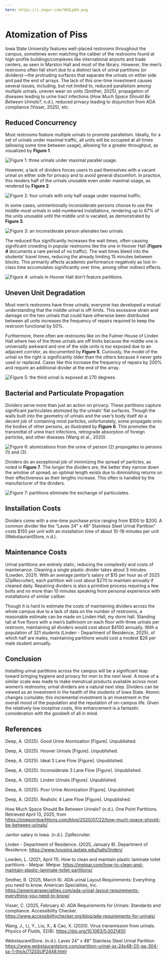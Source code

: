 ```yaml
---
hero: https://i.imgur.com/V6GLp64.png
---
```


# Atomization of Piss

Iowa State University features well-placed restrooms throughout the campus, sometimes even matching the caliber of the restrooms found at high-profile buildings/complexes like international airports and trade centers, as seen in Marston Hall and most of the library. However, the men’s restrooms often fall short due to a distinct lack of urinal partitions (or dividers)—the protruding surfaces that separate the urinals on either side and pad the end of arrays. The lack of this one-time investment causes several issues, including, but not limited to, reduced parallelism among multiple urinals, uneven wear on units (Smither, 2025), propagation of diseases leading to urine tract infections (_How Much Space Should Be Between Urinals?_, n.d.), reduced privacy leading to disjunction from ADA compliance (Visser, 2025), etc.

## Reduced Concurrency

Most restrooms feature multiple urinals to promote parallelism. Ideally, for a set of urinals under maximal traffic, all units will be occupied at all times (allowing some time between usage), allowing for a greater throughput, as visualized by **Figure 1**.

![**Figure 1:** three urinals under maximal parallel usage.](https://i.imgur.com/KSIvoJ9.png)

However, a lack of dividers forces users to pad themselves with a vacant urinal on either side for privacy and to avoid general discomfort. In practice, this renders half of the urinals unusable even under maximal usage, as rendered by **Figure 2**.

![**Figure 2:** four urinals with only half usage under maximal traffic.](https://i.imgur.com/g1r7BEl.png)

In some cases, unintentionally inconsiderate persons choose to use the middle-most urinals in odd-numbered installations, rendering up to 67% of the units unusable until the middle unit is vacated, as demonstrated by **Figure 3**.

![**Figure 3:** an inconsiderate person alienates two urinals.](https://i.imgur.com/ndcgyYL.png)

The reduced flux significantly increases the wait times, often causing significant crowding in popular restrooms like the one in Hoover Hall (**Figure 4** documents a rare period of no traffic). The wait times bleed into the students’ travel times, reducing the already limiting 15 minutes between blocks. This primarily affects academic performance negatively as lost in-class time accumulates significantly over time, among other indirect effects.

![**Figure 4:** urinals in Hoover Hall don’t feature partitions.](https://i.imgur.com/HPCBXkD.png)

## Uneven Unit Degradation

Most men’s restrooms have three urinals; everyone has developed a mutual understanding that the middle urinal is off-limits. This excessive strain and damage on the two urinals that could have otherwise been distributed between all units increases the frequency of repairs required to keep the restroom functional by 50%.

Furthermore, there often are restrooms like on the Fulmer House of Linden Hall where two of the three urinals are off limits because the middle one is universally awkward and one of the side units is too exposed due to an adjacent corridor, as documented by **Figure 5**. Curiously, the model of the urinal on the right is significantly older than the others because it never gets used or replaced. Cases like this increase the frequency of repairs by 200% and require an additional divider at the end of the array.

![**Figure 5:** the third urinal is exposed at 270 degrees.](https://i.imgur.com/ySNp94s.png)

## Bacterial and Particulate Propagation

Dividers serve more than just an action on privacy. These partitions capture significant particulates atomized by the urinals' flat surfaces. Though the walls built into the geometry of urinals and the user’s body itself do a decent job of containing most particles, unfortunately, some propagate onto the bodies of other persons, as illustrated by **Figure 6**. This promotes the transmittal of urine tract infections, retrograde absorption of foreign particles, and other diseases (Wang et al., 2020).

![**Figure 6:** atomizations from the urine of person (2) propogates to persons (1) and (3).](https://i.imgur.com/V6GLp64.png)

Dividers do an exceptional job of minimizing the spread of particles, as noted in **Figure 7**. The longer the dividers are, the better they narrow down the window of spread; an optimal length exists due to diminishing returns on their effectiveness as their lengths increase. This often is handled by the manufacturer of the dividers.

![**Figure 7:** partitions eliminate the exchange of particulates.](https://i.imgur.com/nCMg1jA.png)

## Installation Costs

Dividers come with a one-time purchase price ranging from \$100 to \$200. A common divider like the “Lavex 24" x 48" Stainless Steel Urinal Partition” costs \$155 per unit with an installation time of about 10-18 minutes per unit (WebstaurantStore, n.d.).

## Maintenance Costs

Urinal partitions are entirely static, reducing the complexity and costs of maintenance. Cleaning a single plastic divider takes about 3 minutes (Lowden, 2021). With an average janitor’s salary of \$15 per hour as of 2025 (ZipRecruiter), each partition will cost about \$270 to maintain annually if cleaned daily. Repairing dividers is also a primitive process requiring a few bolts and no more than 10 minutes speaking from personal experience with installations of similar caliber.

Though it is hard to estimate the costs of maintaining dividers across the whole campus due to a lack of data on the number of restrooms, a reasonable estimate can be made on Linden Hall, my dorm hall. Standing tall at five floors with a men’s bathroom on each floor with three urinals per restroom, maintaining all dividers would cost about \$4100 annually. With a population of 321 students (Linden - Department of Residence, 2025), of which half are males, maintaining partitions would cost a modest \$26 per male student annually.

## Conclusion

Installing urinal partitions across the campus will be a significant leap toward bringing hygiene and privacy for men to the next level. A move of a similar scale was made to make menstrual products available across most women’s restrooms; urinal dividers are a natural next step. Dividers can be viewed as an investment in the health of the students of Iowa State. Atomic changes cumulate; this incremental investment is an investment in the overall mood of the population and the reputation of on-campus life. Given the relatively low inceptive costs, this enhancement is a fantastic consideration with the goodwill of all in mind.

## References

Deep, A. (2025). Good Urine Atomization [Figure]. Unpublished.

Deep, A. (2025). Hoover Urinals [Figure]. Unpublished.

Deep, A. (2025). Ideal 3 Lane Flow [Figure]. Unpublished.

Deep, A. (2025). Inconsiderate 3 Lane Flow [Figure]. Unpublished.

Deep, A. (2025). Linden Urinals [Figure]. Unpublished.

Deep, A. (2025). Poor Urine Atomization [Figure]. Unpublished.

Deep, A. (2025). Realistic 4 Lane Flow [Figure]. Unpublished.

How Much Space Should Be Between Urinals? (n.d.). One Point Partitions. Retrieved April 13, 2025, from https://onepointpartitions.com/blog/2020/07/22/how-much-space-should-be-between-urinals/

Janitor salary in Iowa. (n.d.). ZipRecruiter.

Linden - Department of Residence. (2025, January 8). Department of Residence. https://www.housing.iastate.edu/halls/linden/

Lowden, L. (2021, April 11). How to clean and maintain plastic laminate toilet partitions - Metpar. Metpar. https://metpar.com/how-to-clean-and-maintain-plastic-laminate-toilet-partitions/

Smither, R. (2025, March 6). ADA urinal Layout Requirements: Everything you need to know. American Specialties, Inc. https://americanspecialties.com/ada-urinal-layout-requirements-everything-you-need-to-know/

Visser, C. (2025, February 4). ADA Requirements for Urinals: Standards and compliance. Accessibility Checker. https://www.accessibilitychecker.org/blog/ada-requirements-for-urinals/

Wang, J., Li, Y., Liu, X., & Cao, X. (2020). Virus transmission from urinals. Physics of Fluids, 32(8). https://doi.org/10.1063/5.0021450

WebstaurantStore. (n.d.). Lavex 24" x 48" Stainless Steel Urinal Partition. https://www.webstaurantstore.com/partition-urinal-ss-24x48-20-ga-304-ss-1-thick/712SSUP2448.html
